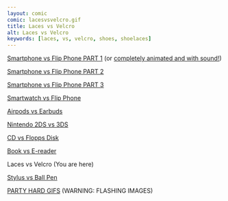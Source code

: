 ```yaml
---
layout: comic
comic: lacesvsvelcro.gif
title: Laces vs Velcro
alt: Laces vs Velcro
keywords: [laces, vs, velcro, shoes, shoelaces]
---
```


[Smartphone vs Flip Phone PART 1](https://lolnein.com/2013/08/28/smartphones/) (or [completely animated and with sound!](https://youtu.be/JtQsyorF4WA))

[Smartphone vs Flip Phone PART 2](https://lolnein.com/2014/10/01/smartphones2/)

[Smartphone vs Flip Phone PART 3](https://lolnein.com/2016/09/12/galaxynote7vsflipphone/)

[Smartwatch vs Flip Phone](https://lolnein.com/2015/04/24/smartwatches/)

[Airpods vs Earbuds](https://lolnein.com/2016/09/08/airpodsvsearbuds/)

[Nintendo 2DS vs 3DS](https://lolnein.com/2013/09/06/2ds/)

[CD vs Flopps Disk](https://lolnein.com/2015/05/11/cdvsfloppydisk/)

[Book vs E-reader](https://lolnein.com/2016/03/03/bookvsereader/)

Laces vs Velcro (You are here)

[Stylus vs Ball Pen](https://lolnein.com/2015/09/25/stylusvsballpen/)

[PARTY HARD GIFS](http://blog.lolnein.com/2013/09/19/partyhard/) (WARNING: FLASHING IMAGES)
